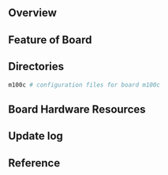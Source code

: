 ## Overview

## Feature of Board

## Directories

```sh
m100c # configuration files for board m100c
```

## Board Hardware Resources

## Update log

## Reference
